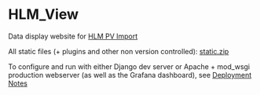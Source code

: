 # HLM_View

Data display website for [HLM PV Import](https://github.com/ISISNeutronMuon/HLM_PV_Import)

All static files (+ plugins and other non version controlled): [static.zip](https://github.com/ISISNeutronMuon/HLM_View/files/6404513/static.zip)

To configure and run with either Django dev server or Apache + mod_wsgi production webserver (as well as the Grafana dashboard), see [Deployment Notes](https://github.com/ISISComputingGroup/ibex_developers_manual/wiki/HLM-Web-Server:-Apache-and-mod_wsgi-deployment-notes)

